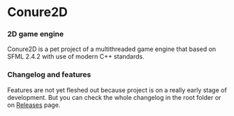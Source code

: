 # Conure2D

### 2D game engine
Conure2D is a pet project of a multithreaded game engine that based on SFML 2.4.2 with use of modern C++ standards.

### Changelog and features
Features are not yet fleshed out because project is on a really early stage of development. But you can check the whole changelog in the root folder or on [Releases] page.

[Releases]: https://github.com/Vismar/Conure2D/releases